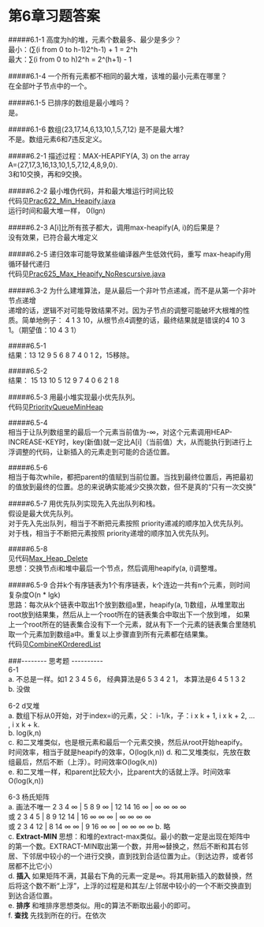 第6章习题答案
=
#####6.1-1 高度为h的堆，元素个数最多、最少是多少？  
最小：(∑(i from 0 to h-1)2^h-1) + 1 = 2^h  
最大：∑(i from 0 to h)2^h = 2^(h+1) - 1  

#####6.1-4 一个所有元素都不相同的最大堆，该堆的最小元素在哪里？  
在全部叶子节点中的一个。  

#####6.1-5 已排序的数组是最小堆吗？  
是。  

#####6.1-6 数组⟨23,17,14,6,13,10,1,5,7,12⟩ 是不是最大堆?  
不是。数组元素6和7违反定义。  

#####6.2-1  描述过程：MAX-HEAPIFY(A, 3) on the array A=⟨27,17,3,16,13,10,1,5,7,12,4,8,9,0⟩.  
3和10交换，再和9交换。  

#####6.2-2 最小堆伪代码，并和最大堆运行时间比较  
代码见[Prac622_Min_Heapify.java](https://github.com/zhuxiuwei/CLRS/blob/master/src/chap06/Prac622_Min_Heapify.java)  
运行时间和最大堆一样， 0(lgn)  

#####6.2-3  A[i]比所有孩子都大，调用max-heapify(A, i)的后果是？  
没有效果，已符合最大堆定义  

#####6.2-5  递归效率可能导致某些编译器产生低效代码，重写 max-heapify用循环替代递归  
代码见[Prac625_Max_Heapify_NoRescursive.java](https://github.com/zhuxiuwei/CLRS/blob/master/src/chap06/Prac625_Max_Heapify_NoRescursive.java)  

#####6.3-2  为什么建堆算法，是从最后一个非叶节点递减，而不是从第一个非叶节点递增  
递增的话，逻辑不对可能导致结果不对。因为子节点的调整可能破坏大根堆的性质。简单地例子：
4 1 3 10，从根节点4调整的话，最终结果就是错误的4 10 3 1。（期望值：10 4 3 1）  

#####6.5-1  
结果：13 12 9 5 6 8 7 4 0 1 2，15移除。  

#####6.5-2  
结果： 15 13 10 5 12 9 7 4 0 6 2 1 8  

#####6.5-3 用最小堆实现最小优先队列。  
代码见[PriorityQueueMinHeap](https://github.com/zhuxiuwei/CLRS/blob/master/src/chap06/Prac653_PriorityQueueMinHeap.java)  

#####6.5-4  
相当于让队列数组里的最后一个元素当前值为-∞，对这个元素调用HEAP-INCREASE-KEY时，key(新值)就一定比A[i]（当前值）大，从而能执行到进行上浮调整的代码，让新插入的元素走到可能的合适位置。  

#####6.5-6  
相当于每次while，都把parent的值赋到当前位置。当找到最终位置后，再把最初的值放到最终的位置。总的来说确实能减少交换次数，但不是真的“只有一次交换”  

#####6.5-7 用优先队列实现先入先出队列和栈。  
假设是最大优先队列。  
对于先入先出队列，相当于不断把元素按照 priority递减的顺序加入优先队列。  
对于栈，相当于不断把元素按照 priority递增的顺序加入优先队列。  

#####6.5-8  
见代码[Max_Heap_Delete](https://github.com/zhuxiuwei/CLRS/blob/master/src/chap06/Prac658_Max_Heap_Delete.java)  
思想：交换节点i和堆中最后一个节点，然后调用heapify(a, i)调整堆。  

#####6.5-9 合并k个有序链表为1个有序链表，k个连边一共有n个元素，则时间复杂度O(n * lgk)  
思路：每次从k个链表中取出1个放到数组a里，heapify(a, 1)数组，从堆里取出root放到结果集，然后从上一个root所在的链表集合中取出下一个放到堆，
如果上一个root所在的链表集合没有下一个元素，就从有下一个元素的链表集合里随机取一个元素加到数组a中。重复以上步骤直到所有元素都在结果集。  
代码见[CombineKOrderedList](https://github.com/zhuxiuwei/CLRS/blob/master/src/chap06/Prac659_CombineKOrderedList.java)  

###-------- 思考题 ----------  
6-1  
a. 不总是一样。如1 2 3 4 5 6， 经典算法是6 5 3 4 2 1， 本算法是6 4 5 1 3 2  
b. 没做  

6-2 d叉堆  
a. 数组下标从0开始，对于index=i的元素，父： i-1/k，子：i x k + 1, i x k + 2, ... , i x k + k.  
b. log(k,n)  
c. 和二叉堆类似，也是根元素和最后一个元素交换，然后从root开始heapify。  
时间效率，相当于就是heapify的效率，O(log(k,n)) 
d. 和二叉堆类似，先放在数组最后，然后不断（上浮）。时间效率O(log(k,n))  
e. 和二叉堆一样，和parent比较大小，比parent大的话就上浮。时间效率O(log(k,n))  

6-3 杨氏矩阵  
a. 画法不唯一 
2 3 4 ∞ | 5 8 9 ∞ | 12 14 16 ∞ | ∞ ∞ ∞ ∞  
或 2 3 4 5 | 8 9 12 14 | 16 ∞ ∞ ∞ | ∞ ∞ ∞ ∞  
或 2 3 4 12 | 8 14 ∞ ∞ | 9 16 ∞ ∞ | ∞ ∞ ∞ ∞
b. 略  
c. **Extract-MIN** 思想：和堆的extract-max类似。最小的数一定是出现在矩阵中的第一个数。EXTRACT-MIN取出第一个数，并用∞替换之，然后不断和其右邻居、下邻居中较小的一个进行交换，直到找到合适位置为止。（到达边界，或者邻居都不比它小）  
d. **插入** 如果矩阵不满，其最右下角的元素一定是∞。将其用新插入的数替换，然后将这个数不断“上浮”，上浮的过程是和其左/上邻居中较小的一个不断交换直到到达合适位置。  
e. **排序** 和堆排序思想类似。用c的算法不断取出最小的即可。  
f. **查找** 先找到所在的行。在依次

